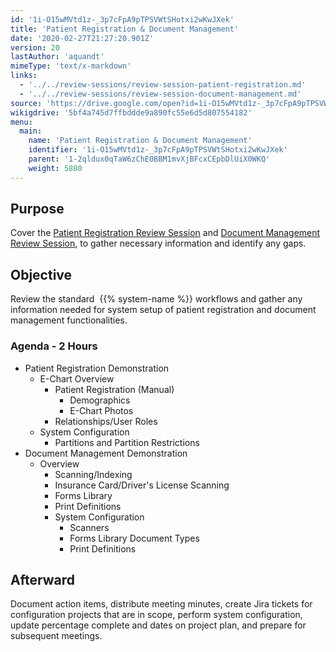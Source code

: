 ```yaml
---
id: '1i-O15wMVtd1z-_3p7cFpA9pTPSVWtSHotxi2wKwJXek'
title: 'Patient Registration & Document Management'
date: '2020-02-27T21:27:20.901Z'
version: 20
lastAuthor: 'aquandt'
mimeType: 'text/x-markdown'
links:
  - '../../review-sessions/review-session-patient-registration.md'
  - '../../review-sessions/review-session-document-management.md'
source: 'https://drive.google.com/open?id=1i-O15wMVtd1z-_3p7cFpA9pTPSVWtSHotxi2wKwJXek'
wikigdrive: '5bf4a745d7ffbddde9a890fc55e6d5d807554182'
menu:
  main:
    name: 'Patient Registration & Document Management'
    identifier: '1i-O15wMVtd1z-_3p7cFpA9pTPSVWtSHotxi2wKwJXek'
    parent: '1-2qldux0qTaW6zChE0BBM1mvXjBFcxCEpbDlUiX0WKQ'
    weight: 5880
---
```

## Purpose  
  
Cover the [Patient Registration Review Session](../../review-sessions/review-session-patient-registration.md) and [Document Management Review Session](../../review-sessions/review-session-document-management.md), to gather necessary information and identify any gaps.
  
## Objective  
  
Review the standard  {{% system-name %}} workflows and gather any information needed for system setup of patient registration and document management functionalities.
  
### Agenda - 2 Hours  

* Patient Registration Demonstration
   * E-Chart Overview
      * Patient Registration (Manual)
         * Demographics
         * E-Chart Photos
      * Relationships/User Roles
   * System Configuration
      * Partitions and Partition Restrictions
* Document Management Demonstration
   * Overview
      * Scanning/Indexing
      * Insurance Card/Driver's License Scanning
      * Forms Library
      * Print Definitions
      * System Configuration
         * Scanners
         * Forms Library Document Types
         * Print Definitions
  
## Afterward  
  
Document action items, distribute meeting minutes, create Jira tickets for configuration projects that are in scope, perform system configuration, update percentage complete and dates on project plan, and prepare for subsequent meetings.
